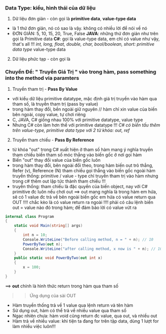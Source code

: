 ### Data Type: kiểu, hình thái của dữ liệu

1. Dữ liệu đơn giản - còn gọi là **primitive data**, **value-type data**

- là 1 thứ đơn giản, nó có sao là vậy. không có nhiều lời để nói về nó
- ĐƠN GIẢN: 5, 10, 15, 20, True, False
  **JAVA**: những thứ đơn giản như trên gọi là Primitive data
  **C#**: gọi là value-type data, em chỉ có value như vậy, that's all !!!
  _int, long, float, double, char, bool/boolean, short: primitive data type_
  value-type data

2. Dữ liệu phức tạp - còn gọi là

### Chuyền Đề: " Truyền Giá Trị " vào trong hàm, pass something into the method via paramters

1. Truyền tham trị - **Pass By Value**

- với kiểu dữ liệu primitive datatype, mặc định giá trị truyền vào hàm qua tham số, là truyền tham trị (pass by value)
- trong hàm thay đổi, bền ngoài giữ nguyên
  // hàm chỉ xin value của biến bên ngoài, copy value, tự chơi riêng
- C, JAVA, C# giống nhau 100% với primitive datatype, value type
- Nhưng C# còn làm hơn thế với primitive datatype !!!
  _C# có biến tấu thêm trên value-type, primitive data type với 2 từ khóa: out, ref_

2. Truyền tham chiếu - **Pass By Reference**

- từ khóa "out" trong C# xuất hiện ở tham số hàm mang ý nghĩa truyền tham chiếu biến tham số móc thẳng vào biến gốc ở nơi gọi hàm
- Biến "out" thay đổi value của biến gốc luôn
- trong hàm thay đổi, bên ngoài đổi theo, trong hàm biến out trỏ thẳng, Refer (v), Reference (N) tham chiếu gọi thẳng vào biến gốc ngoài hàm truyền thống: primitive / value - type chỉ truyền tham trị vào hàm nhưng trong c# thêm out lập tức thành tham chiếu !!!
- truyền thống: tham chiếu là đặc quyền của biến object, nay với C# primitive đc luôn nếu chơi out
  ==> out mang nghĩa là trong hàm em hứa, sẽ có 1 value đc trả về bên ngoài biến gốc em hứa có value return qua OUT !!!!
  chắc kèo là có value return ra ngoài !!!!
  phải có câu lệnh biến out = value nào đó trong hàm; để đảm bảo lời có value vứt ra

```C#
internal class Program
{
    static void Main(string[] args)
    {
        int n = 10;
        Console.WriteLine("Before calling method, n = " + n); // 10
        PowerByTwo(out n);
        Console.WriteLine("after calling method, x now is " + n); // 100
    }
    public static void PowerByTwo(out int x)
    {
        x = 100;
    }
}
```

==> **out** chính là hình thức return trong hàm qua tham số

> > Ứng dụng của sài OUT

- Hàm truyền thống trả về 1 value qua lệnh return và tên hàm
- Sử dụng out, hàm có thể trả về nhiều value qua tham số
- Ngạc nhiên chưa: hàm void cũng return đc value, qua out, và nhiều out
- Hàm trả về nhiều value: khi tiện ta đang for trên tập data, dùng 1 lượt for làm nhiều việc luôn!!!

